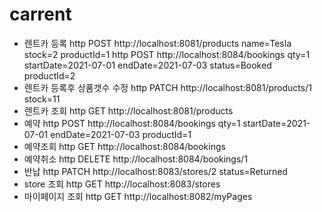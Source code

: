 # carrent

- 렌트카 등록
http POST http://localhost:8081/products name=Tesla stock=2 productId=1 
http POST http://localhost:8084/bookings qty=1 startDate=2021-07-01 endDate=2021-07-03 status=Booked productId=2
- 렌트카 등록후 상품갯수 수정 
http PATCH http://localhost:8081/products/1 stock=11
- 렌트카 조회
http GET http://localhost:8081/products
- 예약
http POST http://localhost:8084/bookings qty=1 startDate=2021-07-01 endDate=2021-07-03 productId=1
- 예약조회
http GET http://localhost:8084/bookings
- 예약취소
http DELETE http://localhost:8084/bookings/1
- 반납
http PATCH http://localhost:8083/stores/2 status=Returned
- store 조회
http GET http://localhost:8083/stores
- 마이페이지 조회
http GET http://localhost:8082/myPages
